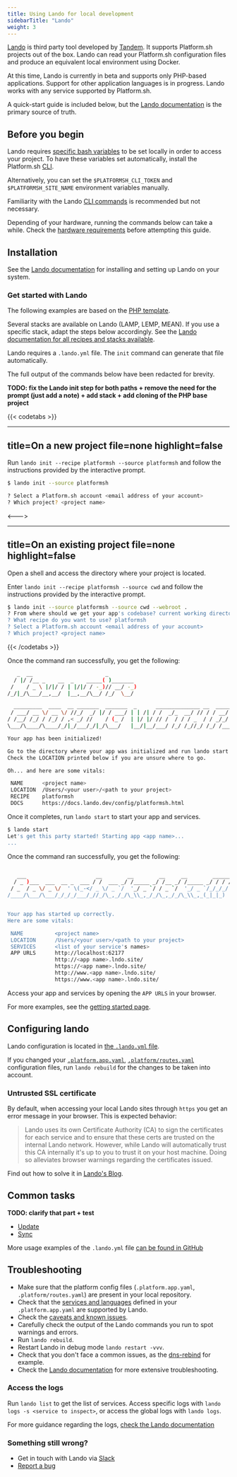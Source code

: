 ```yaml
---
title: Using Lando for local development
sidebarTitle: "Lando"
weight: 3
---
```


[Lando](https://github.com/lando/lando) is third party tool developed by [Tandem](https://thinktandem.io).
It supports Platform.sh projects out of the box.
Lando can read your Platform.sh configuration files and produce an equivalent local environment using Docker.

At this time, Lando is currently in beta and supports only PHP-based applications.
Support for other application languages is in progress.
Lando works with any service supported by Platform.sh.

A quick-start guide is included below, but the [Lando documentation](https://docs.lando.dev/config/platformsh.html) is the primary source of truth.

## Before you begin

Lando requires [specific bash variables](https://docs.lando.dev/platformsh/config.html#environment-variables) to be set locally in order to access your project.
To have these variables set automatically, install the Platform.sh [CLI](../../gettingstarted/introduction/own-code/cli-install.md).

Alternatively, you can set the `$PLATFORMSH_CLI_TOKEN` and `$PLATFORMSH_SITE_NAME` environment variables manually.

Familiarity with the Lando [CLI commands](https://docs.lando.dev/cli/) is recommended but not necessary.

Depending of your hardware, running the commands below can take a while.
Check the [hardware requirements](https://docs.lando.dev/getting-started/installation.html#hardware-requirements) before attempting this guide.

## Installation

See the [Lando documentation](https://docs.lando.dev/getting-started/installation.html) for installing and setting up Lando on your system.

### Get started with Lando

The following examples are based on the [PHP template](https://github.com/platformsh-templates/php).

Several stacks are available on Lando (LAMP, LEMP, MEAN).
If you use a specific stack, adapt the steps below accordingly.
See the [Lando documentation for all recipes and stacks available](https://docs.lando.dev/).

Lando requires a `.lando.yml` file. The `init` command can generate that file automatically.

The full output of the commands below have been redacted for brevity.

**TODO: fix the Lando init step for both paths + remove the need for the prompt (just add a note) + add stack + add cloning of the PHP base project**

{{< codetabs >}}

---
title=On a new project
file=none
highlight=false
---

Run `lando init --recipe platformsh --source platformsh` and follow the instructions provided by the interactive prompt.

``` bash
$ lando init --source platformsh

? Select a Platform.sh account <email address of your account>
? Which project? <project name>
```

<--->

---
title=On an existing project
file=none
highlight=false
---

Open a shell and access the directory where your project is located.

Enter `lando init --recipe platformsh --source cwd` and follow the instructions provided by the interactive prompt.

``` bash
$ lando init --source platformsh --source cwd --webroot .
? From where should we get your app's codebase? current working directory
? What recipe do you want to use? platformsh
? Select a Platform.sh account <email address of your account>
? Which project? <project name>
```

{{< /codetabs >}}

Once the command ran successfully, you get the following:

``` bash
   _  __                       _
  / |/ /__ _    __  _    _____( )_______
 /    / _ \ |/|/ / | |/|/ / -_)// __/ -_)
/_/|_/\___/__,__/  |__,__/\__/ /_/  \__/

  _________  ____  __ _______  _______  _      ______________ __  ___________  ______
 / ___/ __ \/ __ \/ //_/  _/ |/ / ___/ | | /| / /  _/_  __/ // / / __/  _/ _ \/ __/ /
/ /__/ /_/ / /_/ / ,< _/ //    / (_ /  | |/ |/ // /  / / / _  / / _/_/ // , _/ _//_/
\___/\____/\____/_/|_/___/_/|_/\___/   |__/|__/___/ /_/ /_//_/ /_/ /___/_/|_/___(_)

Your app has been initialized!

Go to the directory where your app was initialized and run lando start to get rolling.
Check the LOCATION printed below if you are unsure where to go.

Oh... and here are some vitals:

 NAME      <project name>
 LOCATION  /Users/<your user>/<path to your project>
 RECIPE    platformsh
 DOCS      https://docs.lando.dev/config/platformsh.html
```

Once it completes, run `lando start` to start your app and services.

``` bash
$ lando start
Let's get this party started! Starting app <app name>...
...
```

Once the command ran successfully, you get the following:

``` bash

   ___                      __        __        __     __        ______
  / _ )___  ___  __ _  ___ / /  ___ _/ /_____ _/ /__ _/ /_____ _/ / / /
 / _  / _ \/ _ \/  ' \(_-</ _ \/ _ `/  '_/ _ `/ / _ `/  '_/ _ `/_/_/_/
/____/\___/\___/_/_/_/___/_//_/\_,_/_/\_\\_,_/_/\_,_/_/\_\\_,_(_|_|_)


Your app has started up correctly.
Here are some vitals:

 NAME          <project name>
 LOCATION      /Users/<your user>/<path to your project>
 SERVICES      <list of your service's names>
 APP URLS      http://localhost:62177
               http://<app name>.lndo.site/
               https://<app name>.lndo.site/
               http://www.<app name>.lndo.site/
               https://www.<app name>.lndo.site/
```

Access your app and services by opening the `APP URLS` in your browser.

For more examples, see the [getting started page](https://docs.lando.dev/platformsh/getting-started.html).

## Configuring lando

Lando configuration is located in [the `.lando.yml` file](https://docs.lando.dev/platformsh/config.html).

If you changed your [`.platform.app.yaml`](../../configuration/app/_index.md), [`.platform/routes.yaml`](../../configuration/routes/_index.md) configuration files, run `lando rebuild` for the changes to be taken into account.

### Untrusted SSL certificate

By default, when accessing your local Lando sites through `https` you get an error message in your browser.
This is expected behavior:

> Lando uses its own Certificate Authority (CA) to sign the certificates for each service and to ensure that these certs are trusted on the internal Lando network.
However, while Lando will automatically trust this CA internally it's up to you to trust it on your host machine. Doing so alleviates browser warnings regarding the certificates issued.

Find out how to solve it in [Lando's Blog](https://lando.dev/blog/2020/03/20/_5-things-to-do-after-you-install-lando/).

## Common tasks

**TODO: clarify that part + test**

- [Update](https://docs.lando.dev/help/updating.html#_1-do-a-lando-rebuild)
- [Sync](https://docs.lando.dev/platformsh/sync.html)

More usage examples of the `.lando.yml` file [can be found in GitHub](https://github.com/lando/platformsh/tree/main/examples)

## Troubleshooting

- Make sure that the platform config files (`.platform.app.yaml`, `.platform/routes.yaml`) are present in your local repository.
- Check that the [services and languages](https://docs.lando.dev/platformsh/config.html#services-yaml) defined in your `.platform.app.yaml` are supported by Lando.
- Check the [caveats and known issues](https://docs.lando.dev/platformsh/caveats.html).
- Carefully check the output of the Lando commands you run to spot warnings and errors.
- Run `lando rebuild`.
- Restart Lando in debug mode `lando restart -vvv`.
- Check that you don't face a common issues, as the [dns-rebind](https://docs.lando.dev/help/dns-rebind.html) for example.
- Check the [Lando documentation](https://docs.lando.dev/help/logs.html#install-logs) for more extensive troubleshooting.

### Access the logs

Run `lando list` to get the list of services.
Access specific logs with `lando logs -s <service to inspect>`, or access the global logs with `lando logs`.

For more guidance regarding the logs, [check the Lando documentation](https://docs.lando.dev/help/logs.html)

### Something still wrong?

- Get in touch with Lando via [Slack](https://launchpass.com/devwithlando)
- [Report a bug](https://github.com/lando/platformsh/issues)